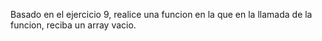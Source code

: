Basado en el ejercicio 9, realice una funcion en la que en la llamada de la 
funcion, reciba un array vacio.
